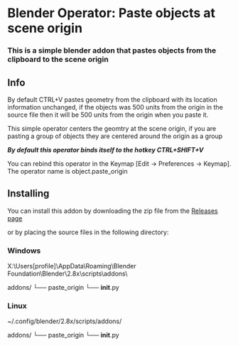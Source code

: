 # Blender Operator: Paste objects at scene origin

### This is a simple blender addon that pastes objects from the clipboard to the scene origin

## Info

By default CTRL+V pastes geometry from the clipboard with its location information unchanged, if the objects was 500 units from the origin in the source file then it will be 500 units from the origin when you paste it.

This simple operator centers the geomtry at the scene origin, if you are pasting a group of objects they are centered around the origin as a group

***By default this operator binds itself to the hotkey CTRL+SHIFT+V***

You can rebind this operator in the Keymap [Edit -> Preferences -> Keymap].
The operator name is object.paste_origin

## Installing

You can install this addon by downloading the zip file from the [Releases page](https://github.com/smokejohn/bl_paste_origin/releases)

or by placing the source files in the following directory:

### Windows
X:\Users\[profile]\AppData\Roaming\Blender Foundation\Blender\2.8x\scripts\addons\

addons/
└── paste_origin
    └── __init__.py

### Linux
~/.config/blender/2.8x/scripts/addons/

addons/
└── paste_origin
    └── __init__.py
